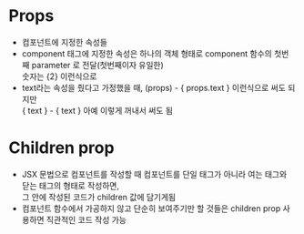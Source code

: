 # Props
* 컴포넌트에 지정한 속성들
* component 태그에 지정한 속성은 하나의 객체 형태로 component 함수의 첫번째 parameter 로 전달(첫번째이자 유일한)   
숫자는 {2} 이런식으로
* text라는 속성을 줬다고 가정했을 때, (props) - { props.text } 이런식으로 써도 되지만   
{ text } - { text } 아예 이렇게 꺼내서 써도 됨

# Children prop
* JSX 문법으로 컴포넌트를 작성할 때 컴포넌트를 단일 태그가 아니라 여는 태그와 닫는 태그의 형태로 작성하면,   
그 안에 작성된 코드가 children 값에 담기게됨
* 컴포넌트 함수에서 가공하지 않고 단순히 보여주기만 할 것들은 children prop 사용하면 직관적인 코드 작성 가능
